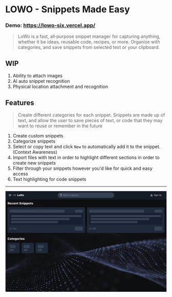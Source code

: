 # LOWO - Snippets Made Easy
### Demo: https://lowo-six.vercel.app/
> LoWo is a fast, all‑purpose snippet manager for capturing anything, whether it be ideas, reusable code, recipes, or more. Organize with categories, and save snippets from selected text or your clipboard.

WIP
---
1. Ability to attach images
2. AI auto snippet recognition
3. Physical location attachment and recognition

Features
---

> Create different categories for each snippet. Snippets are made up of text, and allow the user to save pieces of text, or code that they may want to reuse or remember in the future

1. Create custom snippets
2. Categorize snippets
3. Select or copy text and click `New` to automatically add it to the snippet. (Context Awareness)
4. Import files with text in order to highlight different sections in order to create new snippets
5. Filter through your snippets however you'd like for quick and easy access
6. Text highlighting for code snippets

---
![alt text](cover_image.png)
